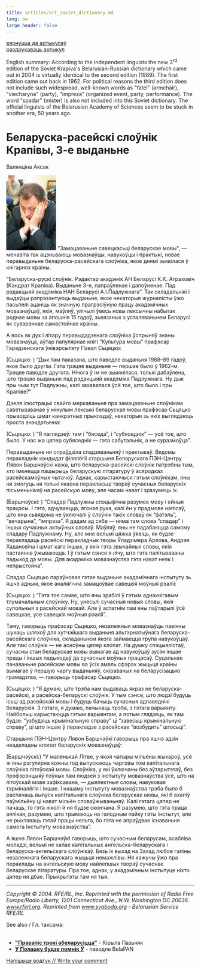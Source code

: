 ```yaml
---
title: articles/art_soviet_dictionary.md 
lang: be
large_header: false
---
```








<a href="articles_by.html">вярнуцца да артыкулаў</a><br />
<a href="#">раздрукаваць артыкул</a><br />



English summary: According to the independent linguists the new 3<sup>rd</sup> edition of the Soviet Krapiva's Belarusian-Russian dictionary which came out in 2004 is virtually identical to the second edition (1989). The first edition came out back in 1962. For political reasons the third edition does not include such widespread, well-known words as "fatel" (armchair), "viecharyna" (party), "impreza" (organized event, party, performance). The word "spadar" (mister) is also not included into this Soviet dictionary. The official linguists of the Belarusian Academy of Sciences seem to be stuck in another era, 50 years ago.

<h1 id="беларуска-расейскі-слоўнік-крапівы-3-е-выданьне">Беларуска-расейскі слоўнік Крапівы, 3-е выданьне</h1>

Валянціна Аксак


<img src="img/padluzny.jpg" title="Padluzny (Падлужны) - the director of the Linguistics Institute at the Belarusian Academy of Sciences that produced this Soviet dictionary" width="133" height="200" alt="Padluzny (Падлужны) - the director of the Linguistics Institute at the Belarusian Academy of Sciences that produced this Soviet dictionary" /> "Замацаваньне савецкасьці беларускае мовы", — менавіта так ацэньваюць мовазнаўцы, навукоўцы і практыкі, новае перавыданьне беларуска-расейскага слоўніка, якое днямі зьявілася ў кнігарнях краіны.


“Беларуска-рускі слоўнік. Рэдактар акадэмік АН Беларусі К.К. Атраховіч (Кандрат Крапіва). Выданьне 3-е, папраўленае і дапоўненае. Пад рэдакцыяй акадэміка НАН Беларусі А.І.Падлужнага”. Так складальнікі і выдаўцы рэпрэзэнтуюць выданьне, якое некаторыя журналісты ўжо пасьпелі ацаніць як значную прагрэсіўную працу акадэмічных мовазнаўцаў, якія, маўляў, улічылі ўвесь новы лексычны набытак роднае мовы за апошнія 15 гадоў, зьвязаных з усталяваньнем Беларусі як сувэрэннае самастойнае краіны.


А вось як дух і літару перавыдадзенага слоўніка ўспрыняў знаны мовазнаўца, аўтар папулярнае кнігі “Культура мовы” прафэсар Гарадзенскага ўнівэрсытэту Павал Сьцяцко:


(Сьцяцко: ) “Дык там паказана, што паводле выданьня 1988–89 гадоў, якое было другім. Гэта трэцяе выданьне — першае было ў 1962-м. Трэцяе паводле другога. Нічога ў ім не зьмянілася, толькі дабаўлена, што трэцяе выданьне пад рэдакцыяй акадэміка Падлужнага. Ну дык пры чым тут Падлужны, калі захавалася ўсё тое, што было і пры Крапіве?”


Дзеля ілюстрацыі свайго меркаваньня пра замацаваньне слоўнікам саветызаванае ў мінулым лексыкі беларускае мовы прафэсар Сьцяцко прыводзіць шмат канкрэтных прыкладаў, некаторыя зь якіх выглядаюць проста анэкдатычна:


(Сьцяцко: ) “Я паглядзеў: там і “бяседа”, і “субяседнік” — усё тое, што было. У нас жа цяпер субяседнік — гэта сабутэльнік, а не суразмоўца”.


Перавыданьне ня спраўдзіла спадзяваньняў і практыкаў. Вядомы перакладнік кандыдат філялёгіі старшыня Беларускага ПЭН-Цэнтру Лявон Баршчэўскі кажа, што беларуска-расейскі слоўнік патрэбны тым, хто імкнецца пашырыць беларускую літаратуру ў асяродках расейскамоўных чытачоў. Аднак, карыстаючыся гэтым слоўнікам, яны ня змогуць ня толькі якасна перакласьці твораў сучасных беларускіх пісьменьнікаў на расейскую мову, але часам нават і зразумець іх.


(Баршчэўскі: ) “Спадар Падлужны спэцыфічна разумее мову і ейныя працэсы. І гэта, адчуваецца, ягоная рука, калі ён у прадмове напісаў, што яны сьвядома не ўключалі ў слоўнік такіх словаў як “фатэль”, “вечарына”, “імпрэза”. Я дадам ад сябе — няма там слова “спадар” і іншых сучасных актыўных словаў. Маўляў, яны не падабаюцца самому спадару Падлужнаму. Ну, але мне вельмі цяжка ўявіць, як будзе перакладаць расейскі перакладчык творы Ўладзімера Арлова, Андрэя Хадановіча і шмат каго іншых, у якіх гэта звычайныя словы, якія пастаянна ўжываюцца. І ў гэтым сэнсе я лічу, што гэта палітызаваны падыход да мовы. Для акадэміка мовазнаўства гэта нават неяк і непрыстойна”.


Спадар Сьцяцко параўновае гэтае выданьне акадэмічнага інстытуту зь яшчэ адным, якое аналягічна замацоўвае савецкія моўныя рэаліі:


(Сьцяцко: ) “Гэта тое самае, што яны зрабілі ў гэтым аднакнігавым тлумачальным слоўніку. Ну, унесьлі сучасныя новыя словы, якія супольныя з расейскай мовай. Але ў астатнім там яны паўтарылі ўсё савецкае, усе савецкія моўныя рэаліі”.


Таму, гаворыць прафэсар Сьцяцко, незалежныя мовазнаўцы павінны шукаць шляхоў для хутчэйшага выданьня альтэрнатыўнага беларуска-расейскага слоўніка, складаньнем якога займаецца група навукоўцаў. Але такі слоўнік — не асноўны цяпер клопат. На думку спэцыялістаў, сучасны стан беларускае мовы вымагае ад навукоўцаў зусім іншае працы і іншых падыходаў да сучасных моўных працэсаў. Суцэльнае панаваньне расейскае мовы ва ўсіх амаль сфэрах жыцьця краіны вымагае ў першую чаргу выданьняў, скіраваных на беларусізацыю грамадзтва, — гаворыць прафэсар Сьцяцко.


(Сьцяцко: ) “Я думаю, што трэба нам выдаваць якраз не беларуска-расейскі, а расейска-беларускі слоўнік. У тым сэнсе, што людзі будуць ісьці ад расейскай мовы і будуць бачыць сучасныя адпаведнікі беларускія. З гэтага, я думаю, пачынаць трэба, з гэтага варыянту. Найбольш карыстаюцца гэтым варыянтам, а потым глядзяць, як там будзе: “узбудзіць крымінальную справу” ці “завесьці крымінальную справу”, ці што іншае ў перакладзе з расейскае “возбудить” штосьці”.


Старшыня ПЭН-Цэнтру Лявон Баршчэўкі гаворыць пра яшчэ адзін неадкладны клопат беларускіх мовазнаўцаў:


(Баршчэўскі:) “У маленькай Літве, у якой чатыры мільёны жыхароў, усё ж яны рэгулярна кожны год выпускаюць чарговы том капітальнага слоўніка літоўскай мовы. Слоўніка, у які ўключаны без аўтарытэтаў, без прэфэрэнцыяў пэўных там людзей з інстытуту мовазнаўства ўсё, што на літоўскай мове зафіксавана, — дыялектныя словы, навуковая тэрміналёгія і іншае. І нашаму інстытуту мовазнаўства трэба было б распачаць выпуск капітальнага слоўніка беларускае мовы, які б ахапіў паўмільёну ці нават мільён словаўжываньняў. Калі гэтага цяпер не пачаць, то гэта ніколі й ня будзе скончана. Я разумею, што гэта праца вялікая, разумею, што трымаюць на галодным пайку гэты інстытут, але не рыхтаваць гэтай працы нельга, бо гэта не апраўдвае існаваньня самога Інстытуту мовазнаўства”.


А яшчэ Лявон Баршчэўкі гаворыць, што сучасным беларусам, асабліва моладзі, вельмі не хапае капітальных ангельска-беларускага і беларуска-ангельскага слоўнікаў. Бязь іх выхад на Захад любое галіны незалежнага беларускага жыцьця немажлівы. Ня кажучы ўжо пра пераклады на ангельскую мову найлепшых твораў сучаснае беларускае літаратуры. Пра тое, аднак, у акадэмічным інстытуце ніхто цяпер ня дбае. Прыярытэты там ня тыя.

<hr />

 *Copyright © 2004. RFE/RL, Inc. Reprinted with the permission of Radio Free Europe/Radio Liberty, 1201 Connecticut Ave., N.W. Washington DC 20036. www.rferl.org. Reprinted from www.svaboda.org - Belarusian Service RFE/RL* 


See also / Гл. таксама:<br />
<br />
- <strong><a href="articles/art_language_reform1.html">"Правапіс трохі абеларусіцца"</a></strong> - Кірыла Пазьняк<br />
- <strong><a href="articles/art_letter_monument.html">У Полацку будзе помнік Ў</a></strong> - паводле BelaPAN<br />



<span class="small"><a href="gb_add.html?ref=http%3A%2F%2Fwww%2Epravapis%2Eorg%2Fart%5Fsoviet%5Fdictionary%2Easp">Напішыце водгук // Write your comment</a></span>

